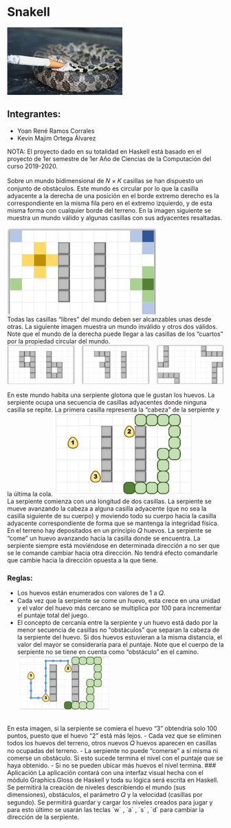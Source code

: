 # Snakell 
![Snake smoking](./f.png)
## Integrantes:
-  Yoan René Ramos Corrales
- Kevin Majim Ortega Álvarez

NOTA: El proyecto dado en su totalidad en Haskell está basado en el proyecto de 1er semestre de 1er Año de Ciencias de la Computación del curso 2019-2020.
<br><br>
Sobre un mundo bidimensional de 𝑁 × 𝐾 casillas se han dispuesto un conjunto de obstáculos. Este mundo es
circular por lo que la casilla adyacente a la derecha de una posición en el borde extremo derecho es la
correspondiente en la misma fila pero en el extremo izquierdo, y de esta misma forma con cualquier borde del
terreno. En la imagen siguiente se muestra un mundo válido y algunas casillas con sus adyacentes resaltadas. 
<br>

![Mapa circular](./a.png)
<br>
Todas las casillas “libres” del mundo deben ser alcanzables unas desde otras. La siguiente imagen muestra un
mundo inválido y otros dos válidos. Note que el mundo de la derecha puede llegar a las casillas de los “cuartos”
por la propiedad circular del mundo.
![Mapas](./b.png)
<br>


En este mundo habita una serpiente glotona que le
gustan los huevos. La serpiente ocupa una secuencia
de casillas adyacentes donde ninguna casilla se
repite. La primera casilla representa la “cabeza” de
la serpiente y la última la cola.
![Game](./c.png)
<br>
La serpiente comienza con una longitud de dos casillas. La serpiente se mueve avanzando la cabeza a alguna
casilla adyacente (que no sea la casilla siguiente de su cuerpo) y moviendo todo su cuerpo hacia la casilla
adyacente correspondiente de forma que se mantenga la integridad física. En el terreno hay depositados en
un principio 𝑄 huevos. La serpiente se “come” un huevo avanzando hacia la casilla donde se encuentra. La
serpiente siempre está moviéndose en determinada dirección a no ser que se le comande cambiar hacia otra
dirección. No tendrá efecto comandarle que cambie hacia la dirección opuesta a la que tiene.
### Reglas:
- Los huevos están enumerados con valores de 1 a 𝑄.
- Cada vez que la serpiente se come un huevo, esta crece en una unidad y el valor del huevo
más cercano se multiplica por 100 para incrementar el puntaje total del juego.
- El concepto de cercanía entre la serpiente y un huevo está dado por la menor secuencia de casillas no
“obstáculos” que separan la cabeza de la serpiente del huevo. Si dos huevos estuvieran a la misma
distancia, el valor del mayor se consideraría para el puntaje. Note que el cuerpo de la serpiente no se
tiene en cuenta como “obstáculo” en el camino.
![Distancia entre huevos](./d.png)
<br>
En esta imagen, si la serpiente se comiera el huevo “3”
obtendría solo 100 puntos, puesto que el huevo “2” está más
lejos.
- Cada vez que se eliminen todos los huevos del terreno, otros nuevos 𝑄 huevos aparecen en casillas no
ocupadas del terreno.
- La serpiente no puede “comerse” a sí misma ni comerse un obstáculo. Si esto sucede termina el nivel
con el puntaje que se haya obtenido.
- Si no se pueden ubicar más huevos el nivel termina.
### Aplicación
La aplicación contará con una interfaz visual hecha con el módulo Graphics.Gloss de Haskell y toda su lógica será escrita en Haskell. Se permitirá la creación de niveles describiendo el mundo (sus dimensiones), obstáculos, el parámetro 𝑄 y la velocidad (casillas por segundo). Se permitirá guardar y cargar los niveles creados para jugar y para esto último se usarán las teclas `w` , `a` , `s` , `d`  para cambiar la dirección de la serpiente. 